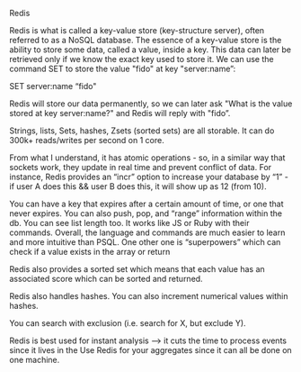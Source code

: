 Redis

Redis is what is called a key-value store (key-structure server), often referred to as a NoSQL database. The essence of a key-value store is the ability to store some data, called a value, inside a key.  This data can later be retrieved only if we know the exact key used to store it. We can use the command SET to store the value "fido" at key "server:name”:

SET server:name “fido"

Redis will store our data permanently, so we can later ask "What is the value stored at key server:name?" and Redis will reply with "fido”.

Strings, lists, Sets, hashes, Zsets (sorted sets) are all storable. It can do 300k+ reads/writes per second on 1 core. 

From what I understand, it has atomic operations - so, in a similar way that sockets work, they update in real time and prevent conflict of data. For instance, Redis provides an “incr” option to increase your database by “1” - if user A does this && user B does this, it will show up as 12 (from 10).

You can have a key that expires after a certain amount of time, or one that never expires. You can also push, pop, and “range” information within the db. You can see list length too. It works like JS or Ruby with their commands. Overall, the language and commands are much easier to learn and more intuitive than PSQL. One other one is “superpowers” which can check if a value exists in the array or return 

Redis also provides a sorted set which means that each value has an associated score which can be sorted and returned.

Redis also handles hashes. You can also increment numerical values within hashes.

You can search with exclusion (i.e. search for X, but exclude Y).

Redis is best used for instant analysis --> it cuts the time to process events since it lives in the 
Use Redis for your aggregates since it can all be done on one machine.
